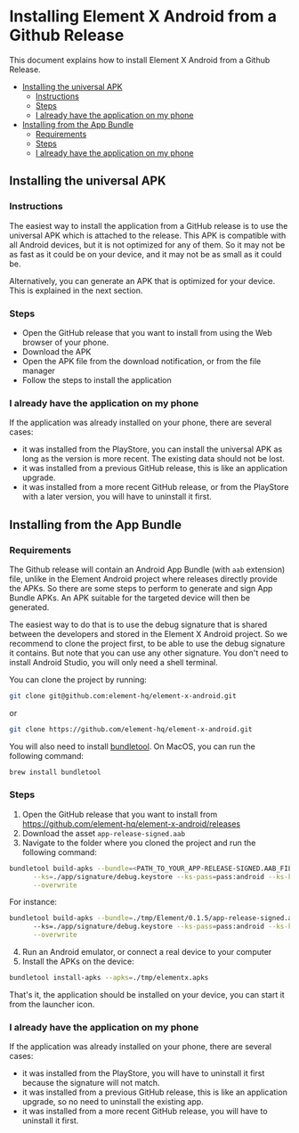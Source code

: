 # Installing Element X Android from a Github Release

This document explains how to install Element X Android from a Github Release.

<!--- TOC -->

* [Installing the universal APK](#installing-the-universal-apk)
  * [Instructions](#instructions)
  * [Steps](#steps)
  * [I already have the application on my phone](#i-already-have-the-application-on-my-phone)
* [Installing from the App Bundle](#installing-from-the-app-bundle)
  * [Requirements](#requirements)
  * [Steps](#steps)
  * [I already have the application on my phone](#i-already-have-the-application-on-my-phone)

<!--- END -->

## Installing the universal APK

### Instructions

The easiest way to install the application from a GitHub release is to use the universal APK which is attached to the release. This APK is compatible with all Android devices, but it is not optimized for any of them. So it may not be as fast as it could be on your device, and it may not be as small as it could be.

Alternatively, you can generate an APK that is optimized for your device. This is explained in the next section.

### Steps

- Open the GitHub release that you want to install from using the Web browser of your phone.
- Download the APK
- Open the APK file from the download notification, or from the file manager
- Follow the steps to install the application

###  I already have the application on my phone

If the application was already installed on your phone, there are several cases:

- it was installed from the PlayStore, you can install the universal APK as long as the version is more recent. The existing data should not be lost.
- it was installed from a previous GitHub release, this is like an application upgrade.
- it was installed from a more recent GitHub release, or from the PlayStore with a later version, you will have to uninstall it first.

## Installing from the App Bundle

### Requirements

The Github release will contain an Android App Bundle (with `aab` extension) file, unlike in the Element Android project where releases directly provide the APKs. So there are some steps to perform to generate and sign App Bundle APKs. An APK suitable for the targeted device will then be generated.

The easiest way to do that is to use the debug signature that is shared between the developers and stored in the Element X Android project. So we recommend to clone the project first, to be able to use the debug signature it contains. But note that you can use any other signature. You don't need to install Android Studio, you will only need a shell terminal.

You can clone the project by running:
```bash
git clone git@github.com:element-hq/element-x-android.git
```
or
```bash
git clone https://github.com/element-hq/element-x-android.git
```

You will also need to install [bundletool](https://developer.android.com/studio/command-line/bundletool). On MacOS, you can run the following command:

```bash
brew install bundletool
```

### Steps

1. Open the GitHub release that you want to install from https://github.com/element-hq/element-x-android/releases
2. Download the asset `app-release-signed.aab`
3. Navigate to the folder where you cloned the project and run the following command:
```bash
bundletool build-apks --bundle=<PATH_TO_YOUR_APP-RELEASE-SIGNED.AAB_FILE> --output=./tmp/elementx.apks \
      --ks=./app/signature/debug.keystore --ks-pass=pass:android --ks-key-alias=androiddebugkey --key-pass=pass:android \
      --overwrite
```
For instance:
```bash
bundletool build-apks --bundle=./tmp/Element/0.1.5/app-release-signed.aab --output=./tmp/elementx.apks \ 
      --ks=./app/signature/debug.keystore --ks-pass=pass:android --ks-key-alias=androiddebugkey --key-pass=pass:android \
      --overwrite
```
4. Run an Android emulator, or connect a real device to your computer
5. Install the APKs on the device:
```bash
bundletool install-apks --apks=./tmp/elementx.apks
```

That's it, the application should be installed on your device, you can start it from the launcher icon.

###  I already have the application on my phone

If the application was already installed on your phone, there are several cases:

- it was installed from the PlayStore, you will have to uninstall it first because the signature will not match.
- it was installed from a previous GitHub release, this is like an application upgrade, so no need to uninstall the existing app.
- it was installed from a more recent GitHub release, you will have to uninstall it first.
